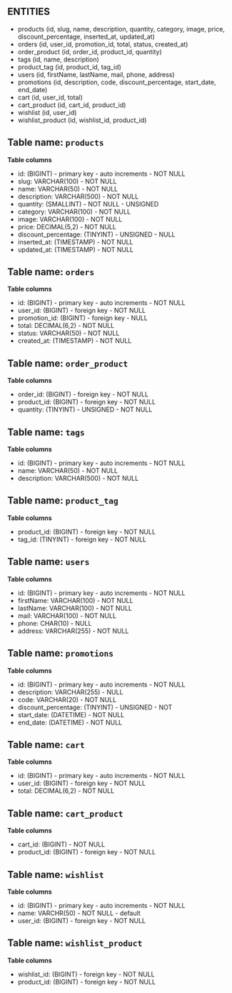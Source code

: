 ## ENTITIES
- products (id, slug, name, description, quantity, category, image, price, discount_percentage, inserted_at, updated_at)
- orders (id, user_id, promotion_id, total, status, created_at)
- order_product (id, order_id, product_id, quantity)
- tags (id, name, description)
- product_tag (id, product_id, tag_id)
- users (id, firstName, lastName, mail, phone, address)
- promotions (id, description, code, discount_percentage, start_date, end_date)
- cart (id, user_id, total)
- cart_product (id, cart_id, product_id)
- wishlist (id, user_id)
- wishlist_product (id, wishlist_id, product_id)

## Table name: `products`
**Table columns**
- id: (BIGINT) - primary key - auto increments - NOT NULL
- slug: VARCHAR(100) - NOT NULL
- name: VARCHAR(50) - NOT NULL
- description: VARCHAR(500) - NOT NULL
- quantity: (SMALLINT) - NOT NULL - UNSIGNED
- category: VARCHAR(100) - NOT NULL
- image: VARCHAR(100) - NOT NULL
- price: DECIMAL(5,2) - NOT NULL
- discount_percentage: (TINYINT) - UNSIGNED - NULL
- inserted_at: (TIMESTAMP) - NOT NULL
- updated_at: (TIMESTAMP) - NOT NULL

## Table name: `orders`
**Table columns**
- id: (BIGINT) - primary key - auto increments - NOT NULL
- user_id: (BIGINT) - foreign key - NOT NULL
- promotion_id: (BIGINT) - foreign key - NULL
- total: DECIMAL(6,2) - NOT NULL
- status: VARCHAR(50) - NOT NULL
- created_at: (TIMESTAMP) - NOT NULL

## Table name: `order_product`
**Table columns**
- order_id: (BIGINT) - foreign key - NOT NULL
- product_id: (BIGINT) - foreign key - NOT NULL
- quantity: (TINYINT) - UNSIGNED - NOT NULL

## Table name: `tags`
**Table columns**
- id: (BIGINT) - primary key - auto increments - NOT NULL
- name: VARCHAR(50) - NOT NULL
- description: VARCHAR(500) - NOT NULL

## Table name: `product_tag`
**Table columns**
- product_id: (BIGINT) - foreign key - NOT NULL
- tag_id: (TINYINT) - foreign key - NOT NULL

## Table name: `users`
**Table columns**
- id: (BIGINT) - primary key - auto increments - NOT NULL
- firstName: VARCHAR(100) - NOT NULL
- lastName: VARCHAR(100) - NOT NULL
- mail: VARCHAR(100) - NOT NULL
- phone: CHAR(10) - NULL
- address: VARCHAR(255) - NOT NULL

## Table name: `promotions`
**Table columns**
- id: (BIGINT) - primary key - auto increments - NOT NULL
- description: VARCHAR(255) - NULL
- code: VARCHAR(20) - NOT NULL
- discount_percentage: (TINYINT) - UNSIGNED - NOT 
- start_date: (DATETIME) - NOT NULL
- end_date: (DATETIME) - NOT NULL

## Table name: `cart`
**Table columns**
- id: (BIGINT) - primary key - auto increments - NOT NULL
- user_id: (BIGINT) - foreign key - NOT NULL
- total: DECIMAL(6,2) - NOT NULL

## Table name: `cart_product`
**Table columns**
- cart_id: (BIGINT) - NOT NULL
- product_id: (BIGINT) - foreign key - NOT NULL

## Table name: `wishlist`
**Table columns**
- id: (BIGINT) - primary key - auto increments - NOT NULL
- name: VARCHR(50) - NOT NULL - default
- user_id: (BIGINT) - foreign key - NOT NULL

## Table name: `wishlist_product`
**Table columns**
- wishlist_id: (BIGINT) - foreign key - NOT NULL
- product_id: (BIGINT) - foreign key - NOT NULL

